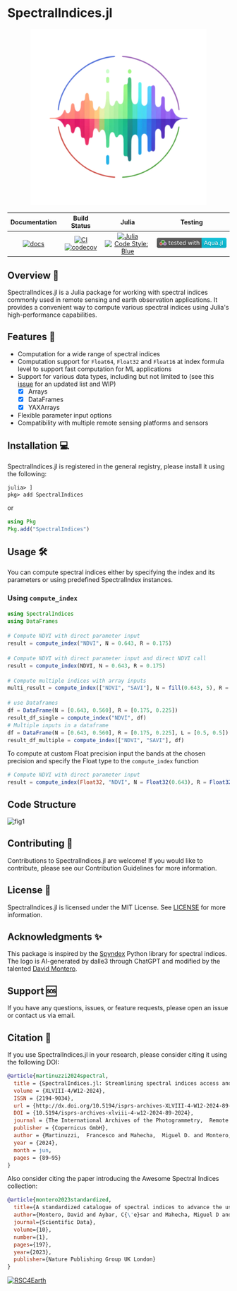 # SpectralIndices.jl

<p align="center">
    <img width="400px" src="docs/src/assets/logo.png"/>
</p>

| **Documentation** | **Build Status** | **Julia** | **Testing** |
|:-----------------:|:----------------:|:---------:|:-----------:|
| [![docs][docs-img]][docs-url] | [![CI][ci-img]][ci-url] [![codecov][cc-img]][cc-url] | [![Julia][julia-img]][julia-url] [![Code Style: Blue][style-img]][style-url] | [![Aqua QA][aqua-img]][aqua-url] |

[docs-img]: https://img.shields.io/badge/docs-stable-blue.svg
[docs-url]: https://awesome-spectral-indices.github.io/SpectralIndices.jl/dev/

[ci-img]: https://github.com/awesome-spectral-indices/SpectralIndices.jl/actions/workflows/CI.yml/badge.svg
[ci-url]: https://github.com/awesome-spectral-indices/SpectralIndices.jl/actions/workflows/CI.yml

[cc-img]: https://codecov.io/gh/awesome-spectral-indices/SpectralIndices.jl/graph/badge.svg?token=0IRRDAZM0U
[cc-url]: https://codecov.io/gh/awesome-spectral-indices/SpectralIndices.jl

[julia-img]: https://img.shields.io/badge/julia-v1.10+-blue.svg
[julia-url]: https://julialang.org/

[style-img]: https://img.shields.io/static/v1?label=code%20style&message=SciML&color=9558b2&labelColor=389826
[style-url]: https://github.com/SciML/SciMLStyle

[aqua-img]: https://raw.githubusercontent.com/JuliaTesting/Aqua.jl/master/badge.svg
[aqua-url]: https://github.com/JuliaTesting/Aqua.jl

[jet-img]: https://img.shields.io/badge/%E2%9C%88%EF%B8%8F%20tested%20with%20-%20JET.jl%20-%20red
[jet-url]: https://github.com/aviatesk/JET.jl

## Overview 📖

SpectralIndices.jl is a Julia package for working with spectral indices commonly used in remote sensing and earth observation applications. It provides a convenient way to compute various spectral indices using Julia's high-performance capabilities.

## Features 🚀

- Computation for a wide range of spectral indices 
- Computation support for `Float64`, `Float32` and `Float16` at index formula level to support fast computation for ML applications
- Support for various data types, including but not limited to (see this [issue](https://github.com/awesome-spectral-indices/SpectralIndices.jl/issues/8) for an updated list and WIP)
  - [x] Arrays
  - [x] DataFrames
  - [x] YAXArrays
- Flexible parameter input options
- Compatibility with multiple remote sensing platforms and sensors

## Installation 💻
SpectralIndices.jl is registered in the general registry, please install it using the following:
```julia_repl
julia> ]
pkg> add SpectralIndices
```
or
```julia
using Pkg
Pkg.add("SpectralIndices")
```

## Usage 🛠️

You can compute spectral indices either by specifying the index and its parameters or using predefined SpectralIndex instances.

### Using `compute_index`
```julia
using SpectralIndices
using DataFrames

# Compute NDVI with direct parameter input
result = compute_index("NDVI", N = 0.643, R = 0.175)

# Compute NDVI with direct parameter input and direct NDVI call
result = compute_index(NDVI, N = 0.643, R = 0.175)

# Compute multiple indices with array inputs
multi_result = compute_index(["NDVI", "SAVI"], N = fill(0.643, 5), R = fill(0.175, 5), L = fill(0.5, 5))

# use Dataframes
df = DataFrame(N = [0.643, 0.560], R = [0.175, 0.225])
result_df_single = compute_index("NDVI", df)
# Multiple inputs in a dataframe
df = DataFrame(N = [0.643, 0.560], R = [0.175, 0.225], L = [0.5, 0.5])
result_df_multiple = compute_index(["NDVI", "SAVI"], df)
```

To compute at custom Float precision input the bands at the chosen precision and specify the Float type to the `compute_index` function
```julia
# Compute NDVI with direct parameter input
result = compute_index(Float32, "NDVI", N = Float32(0.643), R = Float32(0.175))
```

## Code Structure

![fig1](https://github.com/awesome-spectral-indices/SpectralIndices.jl/assets/10376688/fb680f5a-7130-49fc-ae20-386fed3777ed)

## Contributing 🤝

Contributions to SpectralIndices.jl are welcome! If you would like to contribute, please see our Contribution Guidelines for more information.

## License 📜

SpectralIndices.jl is licensed under the MIT License. See [LICENSE](https://github.com/awesome-spectral-indices/SpectralIndices.jl/blob/main/LICENSE) for more information.

## Acknowledgments ✨

This package is inspired by the [Spyndex](https://github.com/awesome-spectral-indices/spyndex) Python library for spectral indices. The logo is AI-generated by dalle3 through ChatGPT and modified by the talented [David Montero](https://github.com/davemlz).

## Support 🆘

If you have any questions, issues, or feature requests, please open an issue or contact us via email.

## Citation 🔗

If you use SpectralIndices.jl in your research, please consider citing it using the following DOI:

```bibtex
@article{martinuzzi2024spectral,
  title = {SpectralIndices.jl: Streamlining spectral indices access and computation for Earth system research},
  volume = {XLVIII-4/W12-2024},
  ISSN = {2194-9034},
  url = {http://dx.doi.org/10.5194/isprs-archives-XLVIII-4-W12-2024-89-2024},
  DOI = {10.5194/isprs-archives-xlviii-4-w12-2024-89-2024},
  journal = {The International Archives of the Photogrammetry,  Remote Sensing and Spatial Information Sciences},
  publisher = {Copernicus GmbH},
  author = {Martinuzzi,  Francesco and Mahecha,  Miguel D. and Montero,  David and Alonso,  Lazaro and Mora,  Karin},
  year = {2024},
  month = jun,
  pages = {89–95}
}
```
Also consider citing the paper introducing the Awesome Spectral Indices collection:

```bibtex
@article{montero2023standardized,
  title={A standardized catalogue of spectral indices to advance the use of remote sensing in Earth system research},
  author={Montero, David and Aybar, C{\'e}sar and Mahecha, Miguel D and Martinuzzi, Francesco and S{\"o}chting, Maximilian and Wieneke, Sebastian},
  journal={Scientific Data},
  volume={10},
  number={1},
  pages={197},
  year={2023},
  publisher={Nature Publishing Group UK London}
}
```
[![RSC4Earth](https://github.com/davemlz/sen2nbar/raw/main/docs/_static/esds.png)](https://rsc4earth.de/authors/esds/)
